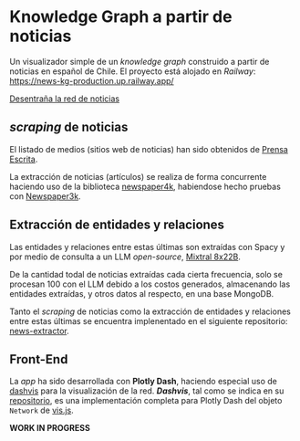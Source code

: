 # Knowledge Graph a partir de noticias

Un visualizador simple de un *knowledge graph* construido a partir de noticias en español de Chile. El proyecto está alojado en *Railway*: https://news-kg-production.up.railway.app/

[Desentraña la red de noticias](https://news-kg-production.up.railway.app/)

## *scraping* de noticias

El listado de medios (sitios web de noticias) han sido obtenidos de [Prensa Escrita](https://www.prensaescrita.com/#google_vignette).

La extracción de noticias (artículos) se realiza de forma concurrente haciendo uso de la biblioteca [newspaper4k](https://pypi.org/project/newspaper4k/), habiendose hecho pruebas con [Newspaper3k](https://github.com/codelucas/newspaper).

## Extracción de entidades y relaciones

Las entidades y relaciones entre estas últimas son extraídas con Spacy y por medio de consulta a un LLM *open-source*, [Mixtral 8x22B](https://mistral.ai/technology/#models).

De la cantidad todal de noticias extraídas cada cierta frecuencia, solo se procesan 100 con el LLM debido a los costos generados, almacenando las entidades extraídas, y otros datos al respecto, en una base MongoDB.

Tanto el *scraping* de noticias como la extracción de entidades y relaciones entre estas últimas se encuentra implenentado en el siguiente repositorio: [news-extractor](https://github.com/Orion89/news-extractor/tree/mistral-extractor).

## Front-End

La *app* ha sido desarrollada con **Plotly Dash**, haciendo especial uso de [dashvis](https://pypi.org/project/dashvis/) para la visualización de la red. ***Dashvis***, tal como se indica en su [repositorio](), es una implementación completa para Plotly Dash del objeto `Network` de [vis.js](https://visjs.github.io/vis-network/docs/network/).

**WORK IN PROGRESS**